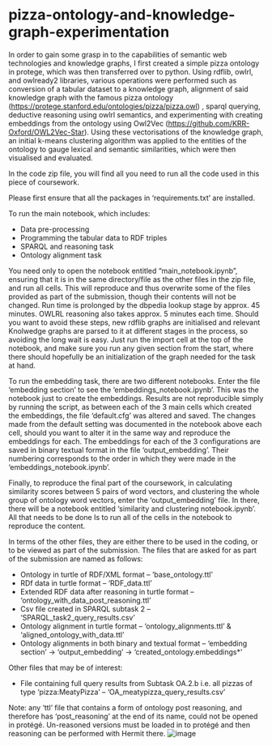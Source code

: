 # pizza-ontology-and-knowledge-graph-experimentation
In order to gain some grasp in to the capabilities of semantic web technologies and knowledge graphs, I first created a simple pizza ontology in protege, which was then transferred over to python. Using rdflib,  owlrl, and owlready2 libraries, various operations were performed such as conversion of a tabular dataset to a knowledge graph, alignment of said knowledge graph with the famous pizza ontology (https://protege.stanford.edu/ontologies/pizza/pizza.owl) , sparql querying, deductive reasoning using owlrl semantics, and experimenting with creating embeddings from the ontology using Owl2Vec (https://github.com/KRR-Oxford/OWL2Vec-Star). Using these vectorisations of the knowledge graph, an initial k-means clustering algorithm was applied to the entities of the ontology to gauge lexical and semantic similarities, which were then visualised and evaluated. 

In the code zip file, you will find all you need to run all the code used in this piece of coursework. 

Please first ensure that all the packages in ‘requirements.txt’ are installed.

To run the main notebook, which includes:
-	Data pre-processing
-	Programming the tabular data to RDF triples
-	SPARQL and reasoning task
-	Ontology alignment task

You need only to open the notebook entitled “main_notebook.ipynb”, ensuring that it is in the same directory/file as the other files in the zip file, and run all cells. This will reproduce and thus overwrite some of the files provided as part of the submission, though their contents will not be changed. Run time is prolonged by the dbpedia lookup stage by approx. 45 minutes. OWLRL reasoning also takes approx. 5 minutes each time. Should you want to avoid these steps, new rdflib graphs are initialised and relevant Knolwedge graphs are parsed to it at different stages in the process, so avoiding the long wait is easy. Just run the import cell at the top of the notebook, and make sure you run any given section from the start, where there should hopefully be an initialization of the graph needed for the task at hand.

To run the embedding task, there are two different notebooks. Enter the file ‘embedding section’ to see the ‘embeddings_notebook.ipynb’. This was the notebook just to create the embeddings. Results are not reproducible simply by running the script, as between each of the 3 main cells which created the embeddings, the file ‘default.cfg’ was altered and saved. The changes made from the default setting was documented in the notebook above each cell, should you want to alter it in the same way and reproduce the embeddings for each. The embeddings for each of the 3 configurations are saved in binary textual format in the file ‘output_embedding’. Their numbering corresponds to the order in which they were made in the ‘embeddings_notebook.ipynb’.

Finally, to reproduce the final part of the coursework, in calculating similarity scores between 5 pairs of word vectors, and clustering the whole group of ontology word vectors, enter the ‘output_embedding’ file. In there, there will be a notebook entitled ‘similarity and clustering notebook.ipynb’. All that needs to be done Is to run all of the cells in the notebook to reproduce the content.

In terms of the other files, they are either there to be used in the coding, or to be viewed as part of the submission. The files that are asked for as part of the submission are named as follows:
-	Ontology in turtle of RDF/XML format – ‘base_ontology.ttl’
-	RDf data in turtle format – ‘RDF_data.ttl’
-	Extended RDF data after reasoning in turtle format – ‘ontology_with_data_post_reasoning.ttl’
-	Csv file created in SPARQL subtask 2 – ‘SPARQL_task2_query_results.csv’
-	Ontology alignment in turtle format – ‘ontology_alignments.ttl’ & ‘aligned_ontology_with_data.ttl’
-	Ontology alignments in both binary and textual format – ‘embedding section’ -> ‘output_embedding’ -> ‘created_ontology.embeddings*’

Other files that may be of interest:
-	File containing full query results from Subtask OA.2.b i.e. all pizzas of type ‘pizza:MeatyPizza’ – ‘OA_meatypizza_query_results.csv’

Note: any ‘ttl’ file that contains a form of ontology post reasoning, and therefore has ‘post_reasoning’ at the end of its name, could not be opened in protégé. Un-reasoned versions must be loaded in to protégé and then reasoning can be performed with Hermit there.
![image](https://user-images.githubusercontent.com/71882999/124762643-0aa36400-df2b-11eb-8ebe-6b9c6194b2f9.png)
